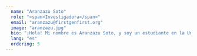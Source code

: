```yaml
---
  name: "Aranzazu Soto"
  role: "<span>Investigadora</span>"
  email: "aranzazu@firstgenfirst.org"
  image: "aranzazu.jpg"
  bio: "¡Hola! Mi nombre es Aranzazu Soto, y soy un estudiante en la Universidad de Yale, a la vez de ser un estudiante de primera generación y de bajos ingresos. Me uní a FGF porque quiere asegurarse de que otros estudiantes como yo siguen teniendo recursos y orientación a su disposición a través del proceso de la universidad, ya que puede ser muy intimidante."
  lang: "es"
  ordering: 5
---
```

